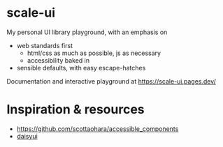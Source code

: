 # scale-ui

My personal UI library playground, with an emphasis on

- web standards first
  - html/css as much as possible, js as necessary
  - accessibility baked in
- sensible defaults, with easy escape-hatches

Documentation and interactive playground at https://scale-ui.pages.dev/

# Inspiration & resources

- https://github.com/scottaohara/accessible_components
- [daisyui](https://daisyui.com/)
